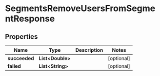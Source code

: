 

# SegmentsRemoveUsersFromSegmentResponse


## Properties

| Name | Type | Description | Notes |
|------------ | ------------- | ------------- | -------------|
|**succeeded** | **List&lt;Double&gt;** |  |  [optional] |
|**failed** | **List&lt;String&gt;** |  |  [optional] |



